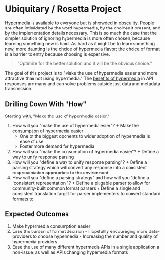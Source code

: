 Ubiquitary / Rosetta Project
============================

Hypermedia is available to everyone but is shrowded in obscurity. People are
often intimidated by the word hypermedia, by the choices it present, and by the
implementation details necessary. This is so much the case that the simpler
solution of ignoring hypermedia is more often chosen; because learning
something new is hard. As hard as it might be to learn something new, more
daunting is the choice of hypermedia flavor; the choice of format is a barrier
to entry because choosing is expensive.

  > "Optimize for the better solution and it will be the obvious choice."

The goal of this project is to "Make the use of hypermedia easier and more
attractive than not using hypermedia." The [benefits of hypermedia] in API
responses are many and can solve problems outside just data and metadata
transmission.

## Drilling Down With "How"

Starting with, "Make the use of hypermedia easier."

  1. How will you "make the use of hypermedia esier"?
    + Make the consumption of hypermedia easier
      - One of the biggest oponents to wider adoption of hypermedia is ease of use
      - Foster more demand for hypermedia
  2. How will you "make the consumption of hypermedia easier"?
    + Define a way to unify response parsing
  3. How will you "define a way to unify response parsing"?
    + Define a parsing strategy which will convert any response into a 
    consistent respresentation appropriate to the environment
  4. How will you "define a parsing strategy" and how will you "define a
  'consistent representation'"?
    + Define a plugable parser to allow for community-built common format parsers
    + Define a single and consistent translation target for parser implementers
    to convert standard formats to

## Expected Outcomes

  1. Make hypermedia consumption easier
  2. Ease the burden of format decision
    - Hopefullly encouraging more data-providers to choose hypermedia
    - Increasing the number and quality of hypermedia providers
  3. Ease the use of many different hypermedia APIs in a single application a
  non-issue; as well as APIs changing hypermedia formats

[benefits of hypermedia]: benefits-of-hypermedia.md
